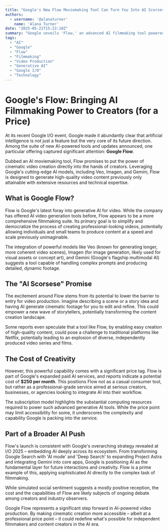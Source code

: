```yaml
---
title: "Google's New Flow Moviemaking Tool Can Turn You Into AI Scorsese for $250/Month"
authors:
  - username: '@alanaturner'
    name: 'Alana Turner'
date: "2025-05-21T15:22:10Z"
summary: "Google unveils 'Flow,' an advanced AI filmmaking tool powered by its latest models like Veo, Imagen, and Gemini. This new service aims to democratize high-quality cinematic video creation, but comes with a significant monthly price tag."
tags:
  - "AI"
  - "Google"
  - "Flow"
  - "Filmmaking"
  - "Video Production"
  - "Generative AI"
  - "Google I/O"
  - "Technology"
---
```


# Google's Flow: Bringing AI Filmmaking Power to Creators (for a Price)

At its recent Google I/O event, Google made it abundantly clear that artificial intelligence is not just a feature but the very core of its future direction. Among the suite of new AI-powered tools and updates announced, one particular offering captured significant attention: **Google Flow**.

Dubbed an AI moviemaking tool, Flow promises to put the power of cinematic video creation directly into the hands of creators. Leveraging Google's cutting-edge AI models, including Veo, Imagen, and Gemini, Flow is designed to generate high-quality video content previously only attainable with extensive resources and technical expertise.

## What is Google Flow?

Flow is Google's latest foray into generative AI for video. While the company has offered AI video generation tools before, Flow appears to be a more comprehensive filmmaking suite. Its primary goal is to simplify and democratize the process of creating professional-looking videos, potentially allowing individuals and small teams to produce content at a speed and scale previously unimaginable.

The integration of powerful models like Veo (known for generating longer, more coherent video scenes), Imagen (for image generation, likely used for visual assets or concept art), and Gemini (Google's flagship multimodal AI) suggests a tool capable of handling complex prompts and producing detailed, dynamic footage.

## The "AI Scorsese" Promise

The excitement around Flow stems from its potential to lower the barrier to entry for video production. Imagine describing a scene or a story idea and having AI generate cinematic footage for you to edit and refine. This could empower a new wave of storytellers, potentially transforming the content creation landscape.

Some reports even speculate that a tool like Flow, by enabling easy creation of high-quality content, could pose a challenge to traditional platforms like Netflix, potentially leading to an explosion of diverse, independently produced video series and films.

## The Cost of Creativity

However, this powerful capability comes with a significant price tag. Flow is part of Google's expanded paid AI services, and reports indicate a potential cost of **$250 per month**. This positions Flow not as a casual consumer tool, but rather as a professional-grade service aimed at serious creators, businesses, or agencies looking to integrate AI into their workflow.

The subscription model highlights the substantial computing resources required to power such advanced generative AI tools. While the price point may limit accessibility for some, it underscores the complexity and capability Google is packing into the service.

## Part of a Broader AI Push

Flow's launch is consistent with Google's overarching strategy revealed at I/O 2025 – embedding AI deeply across its ecosystem. From transforming Google Search with 'AI mode' and 'Deep Search' to expanding Project Astra and integrating Gemini into core apps, Google is positioning AI as the fundamental layer for future interactions and creativity. Flow is a prime example of this, applying sophisticated AI directly to the complex task of filmmaking.

While simulated social sentiment suggests a mostly positive reception, the cost and the capabilities of Flow are likely subjects of ongoing debate among creators and industry observers.

Google Flow represents a significant step forward in AI-powered video production. By making cinematic creation more accessible – albeit at a professional price point – it could redefine what's possible for independent filmmakers and content creators in the AI era.
